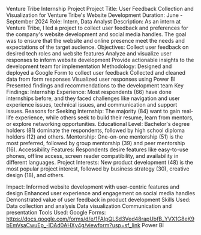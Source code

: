 Venture Tribe Internship Project
Project Title: User Feedback Collection and Visualization for Venture Tribe's Website Development
Duration: June - September 2024
Role: Intern, Data Analyst
Description: As an intern at Venture Tribe, I led a project to collect user feedback and preferences for the company's website development and social media handles. The goal was to ensure that the website and online presence meet the needs and expectations of the target audience.
Objectives:
Collect user feedback on desired tech roles and website features
Analyze and visualize user responses to inform website development
Provide actionable insights to the development team for implementation
Methodology:
Designed and deployed a Google Form to collect user feedback
Collected and cleaned data from form responses
Visualized user responses using Power BI 
Presented findings and recommendations to the development team
Key Findings:
Internship Experience: Most respondents (66) have done internships before, and they faced challenges like navigation and user experience issues, technical issues, and communication and support issues.
Reasons for Seeking Internship: The majority (84) want to gain real-life experience, while others seek to build their resume, learn from mentors, or explore networking opportunities.
Educational Level: Bachelor's degree holders (81) dominate the respondents, followed by high school diploma holders (12) and others.
Mentorship: One-on-one mentorship (51) is the most preferred, followed by group mentorship (39) and peer mentorship (16).
Accessibility Features: Respondents desire features like easy-to-use phones, offline access, screen reader compatibility, and availability in different languages.
Project Interests: New product development (48) is the most popular project interest, followed by business strategy (30), creative design (18), and others.

Impact:
Informed website development with user-centric features and design
Enhanced user experience and engagement on social media handles
Demonstrated value of user feedback in product development
Skills Used:
Data collection and analysis
Data visualization
Communication and presentation
Tools Used:
Google Forms: https://docs.google.com/forms/d/e/1FAIpQLSd3Ved48rapUbfB_YVX1G8eK9bEmVsaCwuEp_-IDAd0AHXy4g/viewform?usp=sf_link
Power BI
